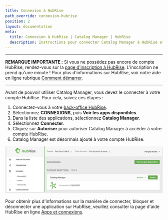 ```yaml
---
title: Connexion à HubRise
path_override: connexion-hubrise
position: 2
layout: documentation
meta:
  title: Connexion à HubRise | Catalog Manager | HubRise
  description: Instructions pour connecter Catalog Manager à HubRise afin de synchroniser les catalogues depuis votre logiciel de caisse et d'autres systèmes.
---
```


***

**REMARQUE IMPORTANTE :** Si vous ne possédez pas encore de compte HubRise, rendez-vous sur la [page d'inscription à HubRise](https://manager.hubrise.com/signup). L'inscription ne prend qu'une minute !
Pour plus d'informations sur HubRise, voir notre aide en ligne rubrique [Comment démarrer](/docs/get-started).

***

Avant de pouvoir utiliser Catalog Manager, vous devez le connecter à votre compte HubRise. Pour cela, suivez ces étapes :

1. Connectez-vous à votre [back-office HubRise](https://manager.hubrise.com).
2. Sélectionnez **CONNEXIONS**, puis **Voir les apps disponibles**.
3. Dans la liste des applications, sélectionnez **Catalog Manager**.
4. Sélectionnez **Connecter**.
5. Cliquez sur **Autoriser** pour autoriser Catalog Manager à accéder à votre compte HubRise.
6. Catalog Manager est désormais ajouté à votre compte HubRise.

![Bloc Catalog Manager](./images/008-2x-connections.png)

Pour obtenir plus d'informations sur la manière de connecter, bloquer et déconnecter une application sur HubRise, veuillez consulter la page d'aide HubRise en ligne [Apps et connexions](/docs/connections).
